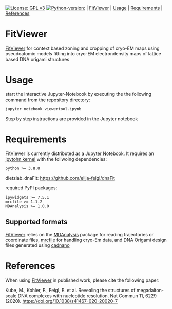 [![License: GPL v3](https://img.shields.io/badge/License-GPL%20v3-blue.svg)](https://www.gnu.org/licenses/gpl-3.0) [![Python-version:](https://img.shields.io/badge/python-v3.8-green)]() | [FitViewer](#fitviewer) | [Usage](#usage) | [Requirements](#requirements) | [References](#references)

# FitViewer
[FitViewer](https://github.com/elija-feigl/FitViewer) for context based zoning and cropping of cryo-EM maps using pseudoatomic models fitting into cryo-EM electrondensity maps of lattice based DNA origami structures

# Usage
start the interactive Jupyter-Notebook by executing the the following command from the repository directory:
```
jupyter notebook viewertool.ipynb
```
Step by step instructions are provided in the Jupyter notebook

# Requirements
[FitViewer](https://github.com/elija-feigl/FitViewer) is currently distributed as a [Jupyter Notebook](https://jupyter.org/documentation). It requires an [ipytohn kernel](https://ipython.readthedocs.io/en/stable/install/kernel_install.html) with the follwoing dependencies:
```
python >= 3.8.0
```

dietzlab_dnaFit:
https://github.com/elija-feigl/dnaFit

required PyPI packages:
```
ipywidgets >= 7.5.1
mrcfile >= 1.1.2
MDAnalysis >= 1.0.0
```

## Supported formats
[FitViewer](https://github.com/elija-feigl/FitViewer) relies on
the [MDAnalysis](http://www.mdanalysis.org/) package for reading trajectories or coordinate files,
[mrcfile](https://github.com/ccpem/mrcfile) for handling cryo-Em data,
and DNA Origami design files generated using [cadnano](https://cadnano.org)

# References
When using [FitViewer](https://github.com/elija-feigl/FitViewer) in published work, please cite the following paper:

Kube, M., Kohler, F., Feigl, E. et al. Revealing the structures of megadalton-scale DNA complexes with nucleotide resolution. Nat Commun 11, 6229 (2020). https://doi.org/10.1038/s41467-020-20020-7


